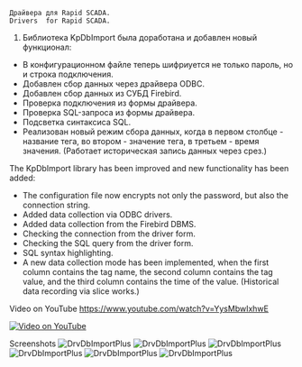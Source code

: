 	Драйвера для Rapid SCADA.
	Drivers  for Rapid SCADA.
1. Библиотека KpDbImport была доработана и добавлен новый функционал:
- В конфигурационном файле теперь шифриуется не только пароль, но и строка подключения.
- Добавлен сбор данных через драйвера ODBC.
- Добавлен сбор данных из СУБД Firebird.
- Проверка подключения из формы драйвера.
- Проверка SQL-запроса из формы драйвера.
- Подсветка синтаксиса SQL.
- Реализован новый режим сбора данных, когда в первом столбце - название тега, во втором - значение тега, в третьем - время значения. (Работает историческая запись данных через срез.)

The KpDbImport library has been improved and new functionality has been added:
- The configuration file now encrypts not only the password, but also the connection string.
- Added data collection via ODBC drivers.
- Added data collection from the Firebird DBMS.
- Checking the connection from the driver form.
- Checking the SQL query from the driver form.
- SQL syntax highlighting.
- A new data collection mode has been implemented, when the first column contains the tag name, the second column contains the tag value, and the third column contains the time of the value. (Historical data recording via slice works.)

Video on YouTube 
https://www.youtube.com/watch?v=YysMbwIxhwE

[![Video on YouTube](https://img.youtube.com/vi/YysMbwIxhwE/0.jpg)](https://www.youtube.com/watch?v=YysMbwIxhwE)


Screenshots
![DrvDbImportPlus](hhttps://raw.githubusercontent.com/JurasskPark/RapidScada_v6/master/OpenDrivers/Source/DrvDbImportPlus_001.png)
![DrvDbImportPlus](hhttps://raw.githubusercontent.com/JurasskPark/RapidScada_v6/master/OpenDrivers/Source/DrvDbImportPlus_002.png)
![DrvDbImportPlus](hhttps://raw.githubusercontent.com/JurasskPark/RapidScada_v6/master/OpenDrivers/Source/DrvDbImportPlus_003.png)
![DrvDbImportPlus](hhttps://raw.githubusercontent.com/JurasskPark/RapidScada_v6/master/OpenDrivers/Source/DrvDbImportPlus_004.png)
![DrvDbImportPlus](hhttps://raw.githubusercontent.com/JurasskPark/RapidScada_v6/master/OpenDrivers/Source/DrvDbImportPlus_005.png)
![DrvDbImportPlus](hhttps://raw.githubusercontent.com/JurasskPark/RapidScada_v6/master/OpenDrivers/Source/DrvDbImportPlus_006.png)
